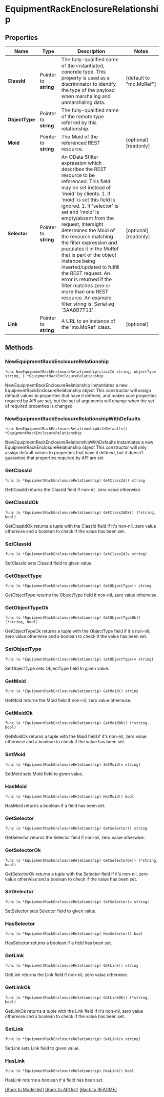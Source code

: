 # EquipmentRackEnclosureRelationship

## Properties

Name | Type | Description | Notes
------------ | ------------- | ------------- | -------------
**ClassId** | Pointer to **string** | The fully-qualified name of the instantiated, concrete type. This property is used as a discriminator to identify the type of the payload when marshaling and unmarshaling data. | [default to "mo.MoRef"]
**ObjectType** | Pointer to **string** | The fully-qualified name of the remote type referred by this relationship. | 
**Moid** | Pointer to **string** | The Moid of the referenced REST resource. | [optional] [readonly] 
**Selector** | Pointer to **string** | An OData $filter expression which describes the REST resource to be referenced. This field may be set instead of &#39;moid&#39; by clients. 1. If &#39;moid&#39; is set this field is ignored. 1. If &#39;selector&#39; is set and &#39;moid&#39; is empty/absent from the request, Intersight determines the Moid of the resource matching the filter expression and populates it in the MoRef that is part of the object instance being inserted/updated to fulfill the REST request. An error is returned if the filter matches zero or more than one REST resource. An example filter string is: Serial eq &#39;3AA8B7T11&#39;. | [optional] [readonly] 
**Link** | Pointer to **string** | A URL to an instance of the &#39;mo.MoRef&#39; class. | [optional] 

## Methods

### NewEquipmentRackEnclosureRelationship

`func NewEquipmentRackEnclosureRelationship(classId string, objectType string, ) *EquipmentRackEnclosureRelationship`

NewEquipmentRackEnclosureRelationship instantiates a new EquipmentRackEnclosureRelationship object
This constructor will assign default values to properties that have it defined,
and makes sure properties required by API are set, but the set of arguments
will change when the set of required properties is changed

### NewEquipmentRackEnclosureRelationshipWithDefaults

`func NewEquipmentRackEnclosureRelationshipWithDefaults() *EquipmentRackEnclosureRelationship`

NewEquipmentRackEnclosureRelationshipWithDefaults instantiates a new EquipmentRackEnclosureRelationship object
This constructor will only assign default values to properties that have it defined,
but it doesn't guarantee that properties required by API are set

### GetClassId

`func (o *EquipmentRackEnclosureRelationship) GetClassId() string`

GetClassId returns the ClassId field if non-nil, zero value otherwise.

### GetClassIdOk

`func (o *EquipmentRackEnclosureRelationship) GetClassIdOk() (*string, bool)`

GetClassIdOk returns a tuple with the ClassId field if it's non-nil, zero value otherwise
and a boolean to check if the value has been set.

### SetClassId

`func (o *EquipmentRackEnclosureRelationship) SetClassId(v string)`

SetClassId sets ClassId field to given value.


### GetObjectType

`func (o *EquipmentRackEnclosureRelationship) GetObjectType() string`

GetObjectType returns the ObjectType field if non-nil, zero value otherwise.

### GetObjectTypeOk

`func (o *EquipmentRackEnclosureRelationship) GetObjectTypeOk() (*string, bool)`

GetObjectTypeOk returns a tuple with the ObjectType field if it's non-nil, zero value otherwise
and a boolean to check if the value has been set.

### SetObjectType

`func (o *EquipmentRackEnclosureRelationship) SetObjectType(v string)`

SetObjectType sets ObjectType field to given value.


### GetMoid

`func (o *EquipmentRackEnclosureRelationship) GetMoid() string`

GetMoid returns the Moid field if non-nil, zero value otherwise.

### GetMoidOk

`func (o *EquipmentRackEnclosureRelationship) GetMoidOk() (*string, bool)`

GetMoidOk returns a tuple with the Moid field if it's non-nil, zero value otherwise
and a boolean to check if the value has been set.

### SetMoid

`func (o *EquipmentRackEnclosureRelationship) SetMoid(v string)`

SetMoid sets Moid field to given value.

### HasMoid

`func (o *EquipmentRackEnclosureRelationship) HasMoid() bool`

HasMoid returns a boolean if a field has been set.

### GetSelector

`func (o *EquipmentRackEnclosureRelationship) GetSelector() string`

GetSelector returns the Selector field if non-nil, zero value otherwise.

### GetSelectorOk

`func (o *EquipmentRackEnclosureRelationship) GetSelectorOk() (*string, bool)`

GetSelectorOk returns a tuple with the Selector field if it's non-nil, zero value otherwise
and a boolean to check if the value has been set.

### SetSelector

`func (o *EquipmentRackEnclosureRelationship) SetSelector(v string)`

SetSelector sets Selector field to given value.

### HasSelector

`func (o *EquipmentRackEnclosureRelationship) HasSelector() bool`

HasSelector returns a boolean if a field has been set.

### GetLink

`func (o *EquipmentRackEnclosureRelationship) GetLink() string`

GetLink returns the Link field if non-nil, zero value otherwise.

### GetLinkOk

`func (o *EquipmentRackEnclosureRelationship) GetLinkOk() (*string, bool)`

GetLinkOk returns a tuple with the Link field if it's non-nil, zero value otherwise
and a boolean to check if the value has been set.

### SetLink

`func (o *EquipmentRackEnclosureRelationship) SetLink(v string)`

SetLink sets Link field to given value.

### HasLink

`func (o *EquipmentRackEnclosureRelationship) HasLink() bool`

HasLink returns a boolean if a field has been set.


[[Back to Model list]](../README.md#documentation-for-models) [[Back to API list]](../README.md#documentation-for-api-endpoints) [[Back to README]](../README.md)



